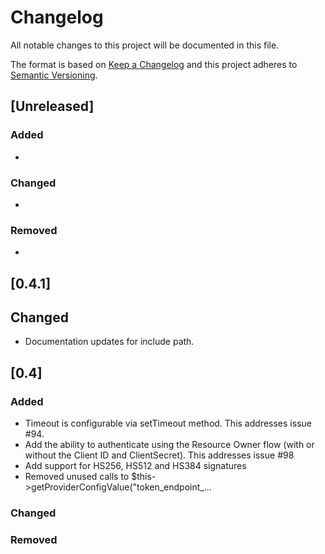 # Changelog
All notable changes to this project will be documented in this file.

The format is based on [Keep a Changelog](http://keepachangelog.com/)
and this project adheres to [Semantic Versioning](http://semver.org/).

## [Unreleased]

### Added
*

### Changed
*

### Removed
*

## [0.4.1]
## Changed
* Documentation updates for include path.

## [0.4]
### Added
* Timeout is configurable via setTimeout method. This addresses issue #94.
* Add the ability to authenticate using the Resource Owner flow (with or without the Client ID and ClientSecret). This addresses issue #98
* Add support for HS256, HS512 and HS384 signatures
* Removed unused calls to $this->getProviderConfigValue("token_endpoint_…

### Changed

### Removed
